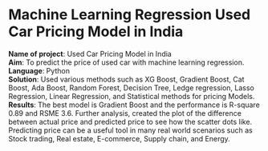 # Machine Learning Regression Used Car Pricing Model in India  

**Name of project**: Used Car Pricing Model in India  
**Aim**: To predict the price of used car with machine learning regression.  
**Language**: Python   
**Solution**: Used various methods such as XG Boost, Gradient Boost, Cat Boost, Ada Boost, Random Forest, Decision Tree, Ledge regression, Lasso Regression, Linear Regression, and Statistical methods for pricing Models.  
**Results**: The best model is Gradient Boost and the performance is R-square 0.89 and RSME 3.6. Further analysis, created the plot of the difference between actual price and predicted price to see how the scatter dots like. Predicting price can be a useful tool in many real world scenarios such as Stock trading, Real estate, E-commerce, Supply chain, and Energy.
